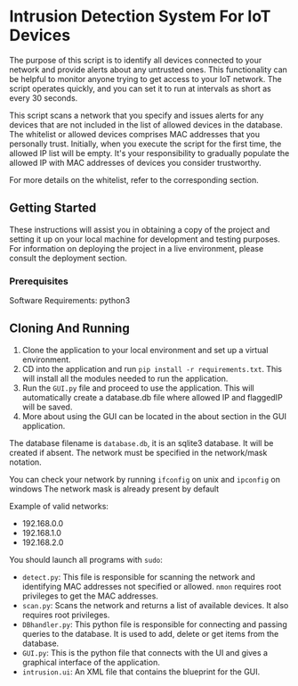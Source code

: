 
# Intrusion Detection System For IoT Devices

The purpose of this script is to identify all devices connected to your network and provide alerts about any untrusted ones. This functionality can be helpful to monitor anyone trying to get access to your IoT network. The script operates quickly, and you can set it to run at intervals as short as every 30 seconds.

This script scans a network that you specify and issues alerts for any devices that are not included in the list of allowed devices in the database. The whitelist or allowed devices comprises MAC addresses that you personally trust. Initially, when you execute the script for the first time, the allowed IP list will be empty. It's your responsibility to gradually populate the allowed IP with MAC addresses of devices you consider trustworthy.

For more details on the whitelist, refer to the corresponding section.

## Getting Started

These instructions will assist you in obtaining a copy of the project and setting it up on your local machine for development and testing purposes. For information on deploying the project in a live environment, please consult the deployment section.

### Prerequisites

Software Requirements: python3

## Cloning And Running

1. Clone the application to your local environment and set up a virtual environment.
2. CD into the application and run `pip install -r requirements.txt`. This will install all the modules needed to run the application.
3. Run the `GUI.py` file and proceed to use the application. This will automatically create a database.db file where allowed IP and flaggedIP will be saved.
4. More about using the GUI can be located in the about section in the GUI application.

The database filename is `database.db`, it is an sqlite3 database. It will be created if absent. The network must be specified in the network/mask notation.

You can check your network by running `ifconfig` on unix and `ipconfig` on windows
The network mask is already present by default

Example of valid networks:
- 192.168.0.0
- 192.168.1.0
- 192.168.2.0

You should launch all programs with `sudo`:

- `detect.py`: This file is responsible for scanning the network and identifying MAC addresses not specified or allowed. `nmon` requires root privileges to get the MAC addresses.
- `scan.py`: Scans the network and returns a list of available devices. It also requires root privileges.
- `DBhandler.py`: This python file is responsible for connecting and passing queries to the database. It is used to add, delete or get items from the database.
- `GUI.py`: This is the python file that connects with the UI and gives a graphical interface of the application.
- `intrusion.ui`: An XML file that contains the blueprint for the GUI.
```